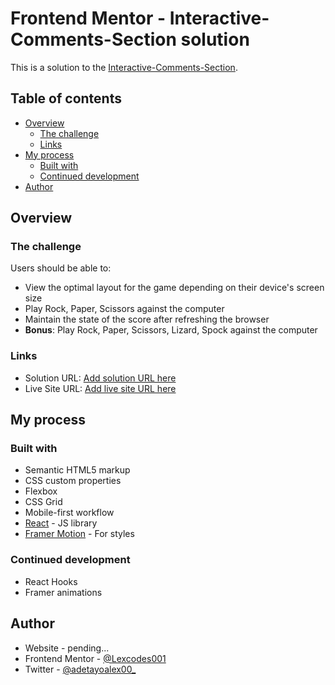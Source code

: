 # Frontend Mentor - Interactive-Comments-Section solution

This is a solution to the [Interactive-Comments-Section](https://www.frontendmentor.io/challenges/interactive-comments-section). 

## Table of contents

- [Overview](#overview)
  - [The challenge](#the-challenge)
  - [Links](#links)
- [My process](#my-process)
  - [Built with](#built-with)
  - [Continued development](#continued-development)
- [Author](#author)

## Overview

### The challenge

Users should be able to:

- View the optimal layout for the game depending on their device's screen size
- Play Rock, Paper, Scissors against the computer
- Maintain the state of the score after refreshing the browser
- **Bonus**: Play Rock, Paper, Scissors, Lizard, Spock against the computer

### Links

- Solution URL: [Add solution URL here](https://your-solution-url.com)
- Live Site URL: [Add live site URL here](https://your-live-site-url.com)

## My process

### Built with

- Semantic HTML5 markup
- CSS custom properties
- Flexbox
- CSS Grid
- Mobile-first workflow
- [React](https://reactjs.org/) - JS library
- [Framer Motion](https://framer.com/) - For styles


### Continued development

- React Hooks
- Framer animations

## Author

- Website - pending...
- Frontend Mentor - [@Lexcodes001](https://www.frontendmentor.io/profile/Lexcodes001)
- Twitter - [@adetayoalex00_](https://www.twitter.com/adetayoalex00_)